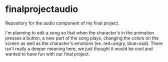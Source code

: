 # finalprojectaudio
Repository for the audio component of my final project.

I'm planning to edit a song so that when the character's in the animation presses a button, a new part of the song plays, changing the colors on the screen as well as
the character's emotions (ex. red=angry, blue=sad). There isn't really a deeper meaning here, we just thought it would be cool and wanted to have fun with 
our final project. 
